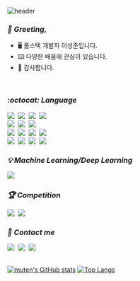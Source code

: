 ![header](https://capsule-render.vercel.app/api?type=waving&color=timeGradient&height=200&section=header&text=JVD3N&desc=welcome&fontSize=90&fontAlignY=33&descAlign=61&descAlignY=51)
### *:wave: Greeting,*
- 🖥️ 풀스택 개발자 이성준입니다.
- ⌨️ 다양한 배움에 관심이 있습니다.
- 🥑 감사합니다.
<br>

### *:octocat: Language*
<img src="https://img.shields.io/badge/Javascript-F7DF1E?style=for-the-badge&logo=Javascript&logoColor=white"/>&nbsp;
<img src="https://img.shields.io/badge/Typescript-blue?style=for-the-badge&logo=Typescript&logoColor=white"/>&nbsp;
<img src="https://img.shields.io/badge/react-61DAFB?style=for-the-badge&logo=react&logoColor=white"/>&nbsp;
<img src="https://img.shields.io/badge/next.js-black?style=for-the-badge&logo=vercel&logoColor=white"/>&nbsp;
<br>
<img src="https://img.shields.io/badge/Java-007396?style=for-the-badge&logo=java&logoColor=white"/>&nbsp;
<img src="https://img.shields.io/badge/Spring-6DB33F?style=for-the-badge&logo=spring&logoColor=white"/>&nbsp;
<img src="https://img.shields.io/badge/Springboot-6DB33F?style=for-the-badge&logo=springboot&logoColor=white"/>
<br>
<img src="https://img.shields.io/badge/Node.js-black?style=for-the-badge&logo=node&logoColor=white"/>&nbsp;
<img src="https://img.shields.io/badge/Nest.js-white?style=for-the-badge&logo=nestjs&logoColor=red"/>&nbsp;
<img src="https://img.shields.io/badge/Python-3766AB?style=for-the-badge&logo=Python&logoColor=white"/>&nbsp;
<img src="https://img.shields.io/badge/django-092E20?style=for-the-badge&logo=django&logoColor=white"/>&nbsp;
<br>
<img src="https://img.shields.io/badge/Notion-white?style=for-the-badge&logo=Slack&logoColor=black"/>&nbsp;
<img src="https://img.shields.io/badge/Slack-4A154B?style=for-the-badge&logo=Slack&logoColor=white"/>&nbsp;
<img src="https://img.shields.io/badge/Jira-0052CC?style=for-the-badge&logo=Jira&logoColor=white"/>&nbsp;
<img src="https://img.shields.io/badge/Confluence-0052CC?style=for-the-badge&logo=Confluence&logoColor=white"/>&nbsp;

### *:bulb: Machine Learning/Deep Learning*
<img src="https://img.shields.io/badge/Tensorflow-FF6F00?style=for-the-badge&logo=Tensorflow&logoColor=white"/>&nbsp;
<br>

### *:trophy: Competition*
<a href="https://www.kaggle.com/mutendev">
<img src="https://img.shields.io/badge/kaggle-cornflowerblue?style=for-the-badge&logo=kaggle&logoColor=white"/></a>&nbsp;
<a href="https://dacon.io/myprofile/428385/home"><img src="https://img.shields.io/badge/dacon-orchid?style=for-the-badge&logo=Mendeley&logoColor=white"/></a>
<br>

### *:beers: Contact me*
<a href="https://jvden.tistory.com"><img src="https://img.shields.io/badge/blog-jvd3n-cyan?style=flat&logo=blogger&logoColor=white"/></a>&nbsp;
<a href="mailto:jvden.lee@gmail.com"><img src="https://img.shields.io/badge/gmail-jvd3n-crimson?style=flat&logo=gmail&logoColor=white"/></a>&nbsp;
<a href="https://open.kakao.com/o/sgR0Csrd"><img src="https://img.shields.io/badge/kakao-OpenChat-gold?style=flat&logo=kakaotalk&logoColor=white"/></a><br>
<br>

[![muten's GitHub stats](https://github-readme-stats.vercel.app/api?username=vd3n&show_icons=true&theme=onedark)](https://github.com/vd3n/)
[![Top Langs](https://github-readme-stats.vercel.app/api/top-langs/?username=vd3n&layout=compact)](https://github.com/vd3n/)



<!---
**muten-dev/muten-dev** is a ✨ _special_ ✨ repository because its `README.md` (this file) appears on your GitHub profile.

Here are some ideas to get you started:

- 🔭 I’m currently working on ...
- 🌱 I’m currently learning ...
- 👯 I’m looking to collaborate on ...
- 🤔 I’m looking for help with ...
- 💬 Ask me about ...
- 📫 How to reach me: ...
- 😄 Pronouns: ...
- ⚡ Fun fact: ...
-->
